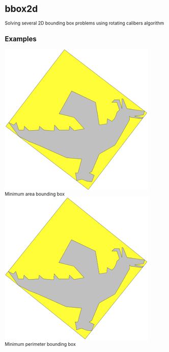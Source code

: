 # bbox2d
Solving several 2D bounding box problems using rotating calibers algorithm

## Examples
<img width=450 src="./examples/dragon-min-area.png">
Minimum area bounding box

<img width=450 src="./examples/dragon-min-perimeter.png">
Minimum perimeter bounding box
